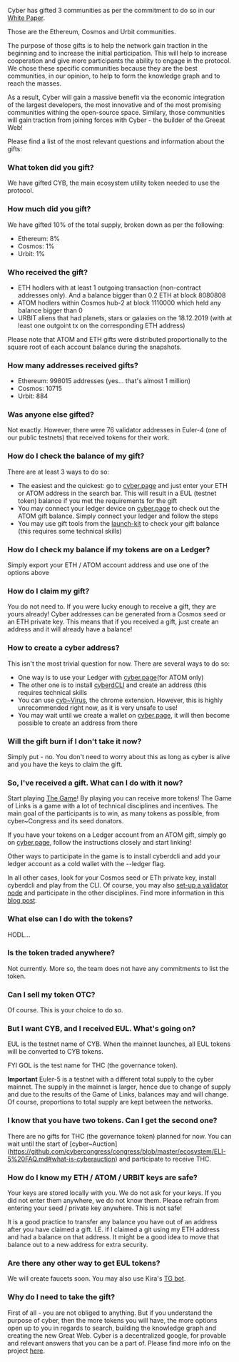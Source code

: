 Cyber has gifted 3 communities as per the commitment to do so in our 
[White Paper](https://ipfs.io/ipfs/QmceNpj6HfS81PcCaQXrFMQf7LR5FTLkdG9sbSRNy3UXoZ).

Those are the Ethereum, Cosmos and Urbit communities. 

The purpose of those gifts is to help the network gain traction in the beginning and to increase the initial participation. 
This will help to increase cooperation and give more participants the ability to engage in the protocol. 
We chose these specific communities because they are the best communities, in our opinion, to help to form the knowledge graph and to reach the masses.

As a result, Cyber will gain a massive benefit via the economic integration of the largest developers, the most innovative and 
of the most promising communities withing the open-source space. Similary, those communities will gain traction from joining 
forces with Cyber - the builder of the Greeat Web!

Please find a list of the most relevant questions and information about the gifts:

### What token did you gift?
We have gifted CYB, the main ecosystem utility token needed to use the protocol.

### How much did you gift?
We have gifted 10% of the total supply, broken down as per the following:
- Ethereum: 8%
- Cosmos: 1%
- Urbit: 1%

### Who received the gift?
- ETH hodlers with at least 1 outgoing transaction (non-contract addresses only). And a balance bigger than 0.2 ETH at block 
8080808 
- ATOM hodlers within Cosmos hub-2 at block 1110000 which held any balance bigger than 0
- URBIT aliens that had planets, stars or galaxies on the 18.12.2019 (with at least one outgoint tx on the corresponding ETH address) 

Please note that ATOM and ETH gifts were distributed proportionally to the square root of each account balance during the snapshots.

### How many addresses received gifts?
- Ethereum: 998015 addresses (yes... that's almost 1 million)
- Cosmos: 10715
- Urbit: 884

### Was anyone else gifted?
Not exactly. However, there were 76 validator addresses in Euler-4 (one of our public testnets) that received tokens for their work. 

### How do I check the balance of my gift?
There are at least 3 ways to do so:
- The easiest and the quickest: go to [cyber.page](https://cyber.page/#/search/) and just enter your ETH or ATOM address in the
search bar. This will result in a EUL (testnet token) balance if you met the requirements for the gift
- You may connect your ledger device on [cyber.page](https://cyber.page/#/pocket) to check out the ATOM gift balance. Simply
connect your ledger and follow the steps
- You may use gift tools from the [launch-kit](https://github.com/cybercongress/launch-kit) to check your gift balance (this 
requires some technical skills)

### How do I check my balance if my tokens are on a Ledger?
Simply export your ETH / ATOM account address and use one of the options above

### How do I claim my gift?
You do not need to. If you were lucky enough to receive a gift, they are yours already! Cyber addresses can be generated from a Cosmos seed or an ETH private key. This means that if you received a gift, just create an address and it will already have a balance! 

### How to create a cyber address?
This isn't the most trivial question for now. There are several ways to do so: 
- One way is to use your Ledger with [cyber.page](https://cyber.page/#/pocket)(for ATOM only) 
- The other one is to install [cyberdCLI](https://github.com/cybercongress/cyberd/releases) and create an address (this requires technical skills
- You can use [cyb~Virus](https://github.com/cybercongress/cyb-virus/releases), the chrome extension. However, this is highly unrecommended right now, as it is very unsafe to use!
- You may wait until we create a wallet on [cyber.page](https://cyber.page/#/), it will then become possible to create an address from there

### Will the gift burn if I don't take it now?
Simply put - no. You don't need to worry about this as long as cyber is alive and you have the keys to claim the gift.

### So, I've received a gift. What can I do with it now? 
Start playing [The Game](https://cybercongress.ai/game-of-links/)! By playing you can receive more tokens! The Game of Links
is a game with a lot of technical disciplines and incentives. The main goal of the participants is to win, as many tokens as possible, from cyber~Congress and its seed donators.

If you have your tokens on a Ledger account from an ATOM gift, simply go on [cyber.page](https://cyber.page/#/pocket), follow
the instructions closely and start linking! 

Other ways to participate in the game is to install cyberdcli and add your ledger account as a cold wallet with the --ledger flag.

In all other cases, look for your Cosmos seed or ETh private key, install cyberdcli and play from the CLI. Of course, you may
also [set-up a validator node](https://cybercongress.ai/docs/cyberd/run_validator/) and participate in the other disciplines.
Find more information in this [blog post](https://cybercongress.ai/game-of-links/).

### What else can I do with the tokens?
HODL...

### Is the token traded anywhere?
Not currently. More so, the team does not have any commitments to list the token.

### Can I sell my token OTC?
Of course. This is your choice to do so.

### But I want CYB, and I received EUL. What's going on?
EUL is the testnet name of CYB. When the mainnet launches, all EUL tokens will be converted to CYB tokens.

FYI GOL is the test name for THC (the governance token).

**Important** Euler-5 is a testnet with a different total supply to the cyber mainnet. The supply in the mainnet is larger,
hence due to change of supply and due to the results of the Game of Links, balances may and will change. Of course, proportions to total supply are kept between the networks. 

### I know that you have two tokens. Can I get the second one?
There are no gifts for THC (the governance token) planned for now. You can wait until the start of [cyber~Auction]
(https://github.com/cybercongress/congress/blob/master/ecosystem/ELI-5%20FAQ.md#what-is-cyberauction) and participate to 
receive THC.

### How do I know my ETH / ATOM / URBIT keys are safe?
Your keys are stored locally with you. We do not ask for your keys. If you did not enter them anywhere, we do not know them. 
Please refrain from entering your seed / private key anywhere. This is not safe!

It is a good practice to transfer any balance you have out of an address after you have claimed a gift. I.E. if I claimed
a git using my ETH address and had a balance on that address. It might be a good idea to move that balance out to a new address for extra security.

### Are there any other way to get EUL tokens?
We will create faucets soon. You may also use Kira's [TG bot](https://t.me/fuckgoogle).

### Why do I need to take the gift?
First of all - you are not obliged to anything. But if you understand the purpose of cyber, then the more tokens you will have,
the more options open up to you in regards to search, building the knowledge graph and creating the new Great Web. Cyber is a
decentralized google, for provable and relevant answers that you can be a part of. Please find more info on the project 
[here](https://github.com/cybercongress/congress/blob/master/ecosystem/ELI-5%20FAQ.md).

